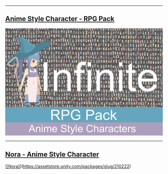 
__________________________________________________________________________________________

## [Anime Style Character - RPG Pack](https://assetstore.unity.com/packages/slug/231440)
![Nora](/assets/img/RPG_cover.png)

__________________________________________________________________________________________

## [Nora - Anime Style Character](https://assetstore.unity.com/packages/slug/210222)
[![Nora]](https://assetstorev1-prd-cdn.unity3d.com/key-image/3d3e3206-f114-4df4-83ee-8a3713f28213.webp)](https://assetstore.unity.com/packages/slug/210222)









